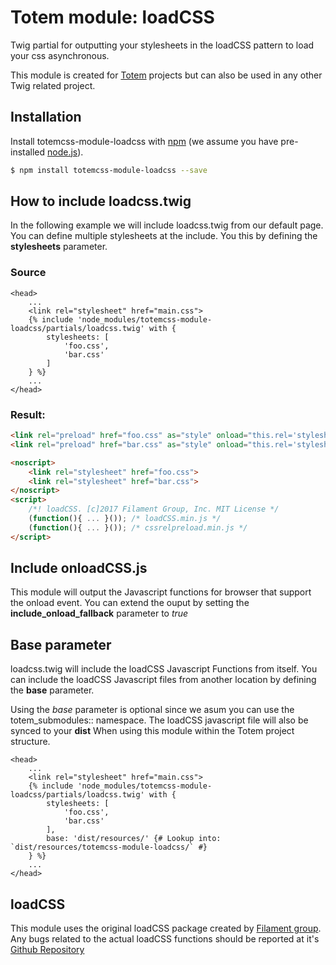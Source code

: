 # Totem module: loadCSS
Twig partial for outputting your stylesheets in the loadCSS pattern to load your css asynchronous.

This module is created for [Totem](https://www.github.com/toolbarthomas/totem) projects but can also be used in any other Twig related project.

## Installation

Install totemcss-module-loadcss with [npm](https://www.npmjs.com/) (we assume you have pre-installed [node.js](https://nodejs.org/)).

```bash
$ npm install totemcss-module-loadcss --save
```

## How to include loadcss.twig
In the following example we will include loadcss.twig from our default page.
You can define multiple stylesheets at the include. You this by defining the **stylesheets** parameter.

### Source

```twig
<head>
    ...
    <link rel="stylesheet" href="main.css">
    {% include 'node_modules/totemcss-module-loadcss/partials/loadcss.twig' with {
        stylesheets: [
            'foo.css',
            'bar.css'
        ]
    } %}
    ...
</head>
```


### Result:

```html
<link rel="preload" href="foo.css" as="style" onload="this.rel='stylesheet'">
<link rel="preload" href="bar.css" as="style" onload="this.rel='stylesheet'">

<noscript>
    <link rel="stylesheet" href="foo.css">
    <link rel="stylesheet" href="bar.css">
</noscript>
<script>
    /*! loadCSS. [c]2017 Filament Group, Inc. MIT License */
    (function(){ ... }()); /* loadCSS.min.js */
    (function(){ ... }()); /* cssrelpreload.min.js */
</script>

```

## Include onloadCSS.js
This module will output the Javascript functions for browser that support the onload event.
You can extend the ouput by setting the **include_onload_fallback** parameter to *true*

## Base parameter
loadcss.twig will include the loadCSS Javascript Functions from itself.
You can include the loadCSS Javascript files from another location by defining the **base** parameter.

Using the *base* parameter is optional since we asum you can use the totem_submodules:: namespace.
The loadCSS javascript file will also be synced to your **dist**
When using this module within the Totem project structure.

```twig
<head>
    ...
    <link rel="stylesheet" href="main.css">
    {% include 'node_modules/totemcss-module-loadcss/partials/loadcss.twig' with {
        stylesheets: [
            'foo.css',
            'bar.css'
        ],
        base: 'dist/resources/' {# Lookup into: `dist/resources/totemcss-module-loadcss/` #}
    } %}
    ...
</head>
```

## loadCSS
This module uses the original loadCSS package created by [Filament group](https://www.filamentgroup.com/).
Any bugs related to the actual loadCSS functions should be reported at it's [Github Repository](https://github.com/filamentgroup/loadCSS/issues)
